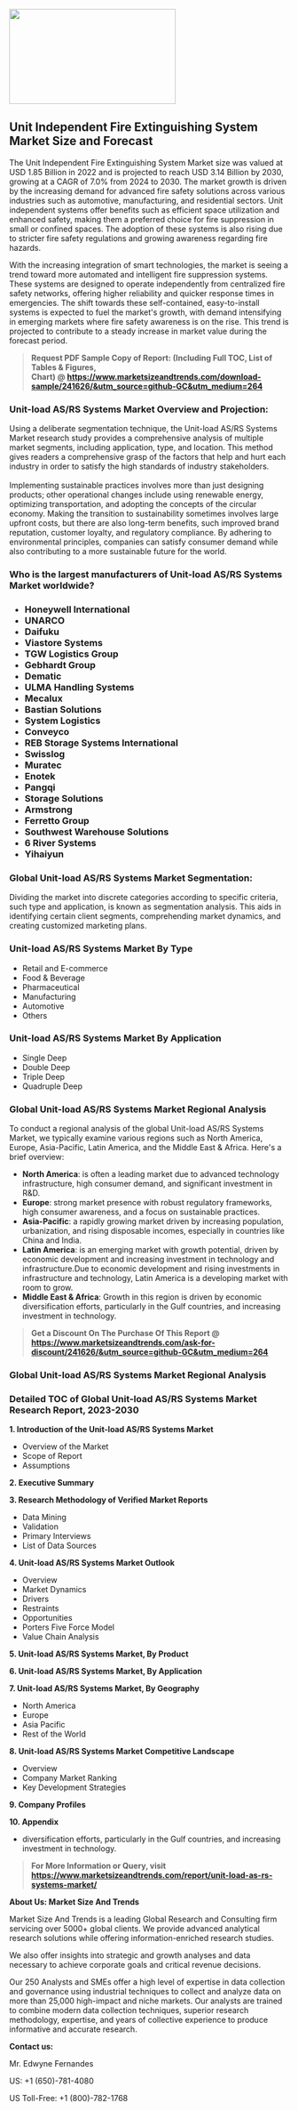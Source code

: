 <p><img class="alignnone size-medium wp-image-20088" src="https://ffe5etoiles.com/wp-content/uploads/2024/12/MST1-300x171.png" alt="" width="300" height="171" /></p><h2>Unit Independent Fire Extinguishing System Market Size and Forecast</h2><p>The Unit Independent Fire Extinguishing System Market size was valued at USD 1.85 Billion in 2022 and is projected to reach USD 3.14 Billion by 2030, growing at a CAGR of 7.0% from 2024 to 2030. The market growth is driven by the increasing demand for advanced fire safety solutions across various industries such as automotive, manufacturing, and residential sectors. Unit independent systems offer benefits such as efficient space utilization and enhanced safety, making them a preferred choice for fire suppression in small or confined spaces. The adoption of these systems is also rising due to stricter fire safety regulations and growing awareness regarding fire hazards.</p><p>With the increasing integration of smart technologies, the market is seeing a trend toward more automated and intelligent fire suppression systems. These systems are designed to operate independently from centralized fire safety networks, offering higher reliability and quicker response times in emergencies. The shift towards these self-contained, easy-to-install systems is expected to fuel the market's growth, with demand intensifying in emerging markets where fire safety awareness is on the rise. This trend is projected to contribute to a steady increase in market value during the forecast period.</p></p><blockquote id="" class=""><strong>Request PDF Sample Copy of Report: (Including Full TOC, List of Tables &amp; Figures, Chart)&nbsp;@&nbsp;<strong><a href="https://www.marketsizeandtrends.com/download-sample/241626/&utm_source=github-GC&utm_medium=264" target="_blank">https://www.marketsizeandtrends.com/download-sample/241626/&utm_source=github-GC&utm_medium=264</a></strong></strong></blockquote><h3 id="" class="">Unit-load AS/RS Systems Market&nbsp;Overview and Projection:</h3><p id="" class="">Using a deliberate segmentation technique, the Unit-load AS/RS Systems Market research study provides a comprehensive analysis of multiple market segments, including application, type, and location. This method gives readers a comprehensive grasp of the factors that help and hurt each industry in order to satisfy the high standards of industry stakeholders. <br /> <br />Implementing sustainable practices involves more than just designing products; other operational changes include using renewable energy, optimizing transportation, and adopting the concepts of the circular economy. Making the transition to sustainability sometimes involves large upfront costs, but there are also long-term benefits, such improved brand reputation, customer loyalty, and regulatory compliance. By adhering to environmental principles, companies can satisfy consumer demand while also contributing to a more sustainable future for the world.</p><h3 id="" class="">Who is the largest manufacturers of&nbsp;Unit-load AS/RS Systems Market worldwide?</h3><h3 class=""><p><ul><li>Honeywell International </li><li> UNARCO </li><li> Daifuku </li><li> Viastore Systems </li><li> TGW Logistics Group </li><li> Gebhardt Group </li><li> Dematic </li><li> ULMA Handling Systems </li><li> Mecalux </li><li> Bastian Solutions </li><li> System Logistics </li><li> Conveyco </li><li> REB Storage Systems International </li><li> Swisslog </li><li> Muratec </li><li> Enotek </li><li> Pangqi </li><li> Storage Solutions </li><li> Armstrong </li><li> Ferretto Group </li><li> Southwest Warehouse Solutions </li><li> 6 River Systems </li><li> Yihaiyun</li></ul></p></h3><h3 id="" class="">Global&nbsp;Unit-load AS/RS Systems Market Segmentation:</h3><p id="" class="">Dividing the market into discrete categories according to specific criteria, such type and application, is known as segmentation analysis. This aids in identifying certain client segments, comprehending market dynamics, and creating customized marketing plans.</p><h3 id="" class="">Unit-load AS/RS Systems Market&nbsp;By Type</h3><p><p><ul><li>Retail and E-commerce</li><li> Food & Beverage</li><li> Pharmaceutical</li><li> Manufacturing</li><li> Automotive</li><li> Others</p></li></ul></p></p><h3 id="" class="">Unit-load AS/RS Systems Market&nbsp;By Application</h3><p class=""><p><ul><li>Single Deep</li><li> Double Deep</li><li> Triple Deep</li><li> Quadruple Deep</li></ul></p></p><h3 id="" class="">Global Unit-load AS/RS Systems Market Regional Analysis</h3><p id="" class="">To conduct a regional analysis of the global Unit-load AS/RS Systems Market, we typically examine various regions such as North America, Europe, Asia-Pacific, Latin America, and the Middle East &amp; Africa. Here's a brief overview:</p><ul><li><strong>North America</strong>: is often a leading market due to advanced technology infrastructure, high consumer demand, and significant investment in R&amp;D.</li><li><strong>Europe</strong>: strong market presence with robust regulatory frameworks, high consumer awareness, and a focus on sustainable practices.</li><li><strong>Asia-Pacific</strong>: a rapidly growing market driven by increasing population, urbanization, and rising disposable incomes, especially in countries like China and India.</li><li><strong>Latin America</strong>: is an emerging market with growth potential, driven by economic development and increasing investment in technology and infrastructure.Due to economic development and rising investments in infrastructure and technology, Latin America is a developing market with room to grow.</li><li><strong>Middle East &amp; Africa</strong>: Growth in this region is driven by economic diversification efforts, particularly in the Gulf countries, and increasing investment in technology.</li></ul><blockquote id="" class=""><strong>Get a Discount On The Purchase Of This Report @ <strong><a href="https://www.marketsizeandtrends.com/ask-for-discount/241626/&utm_source=github-GC&utm_medium=264" target="_blank">https://www.marketsizeandtrends.com/ask-for-discount/241626/&utm_source=github-GC&utm_medium=264</a></strong></strong></blockquote><h3 id="" class="">Global Unit-load AS/RS Systems Market Regional Analysis</h3><h3 id="" class="">Detailed TOC of Global Unit-load AS/RS Systems Market Research Report, 2023-2030</h3><p id="" class=""><strong>1. Introduction of the Unit-load AS/RS Systems Market</strong></p><ul><li>Overview of the Market</li><li>Scope of Report</li><li>Assumptions</li></ul><p id="" class=""><strong>2. Executive Summary</strong></p><p id="" class=""><strong>3. Research Methodology of Verified Market Reports</strong></p><ul><li>Data Mining</li><li>Validation</li><li>Primary Interviews</li><li>List of Data Sources</li></ul><p id="" class=""><strong>4. Unit-load AS/RS Systems Market Outlook</strong></p><ul><li>Overview</li><li>Market Dynamics</li><li>Drivers</li><li>Restraints</li><li>Opportunities</li><li>Porters Five Force Model</li><li>Value Chain Analysis</li></ul><p id="" class=""><strong>5. Unit-load AS/RS Systems Market, By Product</strong></p><p id="" class=""><strong>6. Unit-load AS/RS Systems Market, By Application</strong></p><p id="" class=""><strong>7. Unit-load AS/RS Systems Market, By Geography</strong></p><ul><li>North America</li><li>Europe</li><li>Asia Pacific</li><li>Rest of the World</li></ul><p id="" class=""><strong>8. Unit-load AS/RS Systems Market Competitive Landscape</strong></p><ul><li>Overview</li><li>Company Market Ranking</li><li>Key Development Strategies</li></ul><p id="" class=""><strong>9. Company Profiles</strong></p><p id="" class=""><strong>10. Appendix</strong></p><ul><li>diversification efforts, particularly in the Gulf countries, and increasing investment in technology.</li></ul><blockquote id="" class=""><strong>For More Information or Query, visit <strong><strong><a href="https://www.marketsizeandtrends.com/report/unit-load-as-rs-systems-market/" target="_blank">https://www.marketsizeandtrends.com/report/unit-load-as-rs-systems-market/</a></strong></strong></strong></blockquote><p id="" class=""><strong>About Us: Market Size And Trends</strong></p><p id="" class="">Market Size And Trends is a leading Global Research and Consulting firm servicing over 5000+ global clients. We provide advanced analytical research solutions while offering information-enriched research studies.</p><p id="" class="">We also offer insights into strategic and growth analyses and data necessary to achieve corporate goals and critical revenue decisions.</p><p id="" class="">Our 250 Analysts and SMEs offer a high level of expertise in data collection and governance using industrial techniques to collect and analyze data on more than 25,000 high-impact and niche markets. Our analysts are trained to combine modern data collection techniques, superior research methodology, expertise, and years of collective experience to produce informative and accurate research.</p><p id="" class=""><strong>Contact us:</strong></p><p id="" class="">Mr. Edwyne Fernandes</p><p id="" class="">US: +1 (650)-781-4080</p><p id="" class="">US Toll-Free: +1 (800)-782-1768</p>
